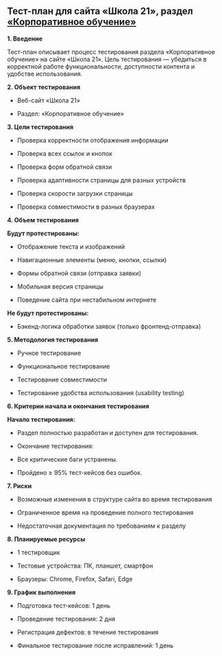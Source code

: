 ## Тест-план для сайта «Школа 21», раздел [«Корпоративное обучение»](https://21-school.ru/corporate-training/gruppovye-intensivy-dlia-rukovoditelei-i-komand) 

**1. Введение**

Тест-план описывает процесс тестирования раздела «Корпоративное обучение» на сайте «Школа 21». Цель тестирования — убедиться в корректной работе функциональности, доступности контента и удобстве использования.

**2. Объект тестирования**

- Веб-сайт «Школа 21»

- Раздел: «Корпоративное обучение»

**3. Цели тестирования**

- Проверка корректности отображения информации

- Проверка всех ссылок и кнопок

- Проверка форм обратной связи

- Проверка адаптивности страницы для разных устройств

- Проверка скорости загрузки страницы

- Проверка совместимости в разных браузерах

**4. Объем тестирования**

**Будут протестированы:**

- Отображение текста и изображений

- Навигационные элементы (меню, кнопки, ссылки)

- Формы обратной связи (отправка заявки)

- Мобильная версия страницы

- Поведение сайта при нестабильном интернете

**Не будут протестированы:**

- Бэкенд-логика обработки заявок (только фронтенд-отправка)

**5. Методология тестирования**

- Ручное тестирование

- Функциональное тестирование

- Тестирование совместимости

- Тестирование удобства использования (usability testing)

**6. Критерии начала и окончания тестирования**

**Начало тестирования:**

- Раздел полностью разработан и доступен для тестирования.

- Окончание тестирования:

- Все критические баги устранены.

- Пройдено ≥ 95% тест-кейсов без ошибок.

**7. Риски**
- Возможные изменения в структуре сайта во время тестирования

- Ограниченное время на проведение полного тестирования

- Недостаточная документация по требованиям к разделу

**8. Планируемые ресурсы**

- 1 тестировщик

- Тестовые устройства: ПК, планшет, смартфон

- Браузеры: Chrome, Firefox, Safari, Edge

**9. График выполнения**

- Подготовка тест-кейсов: 1 день

- Проведение тестирования: 2 дня

- Регистрация дефектов: в течение тестирования

- Финальное тестирование после исправлений: 1 день
